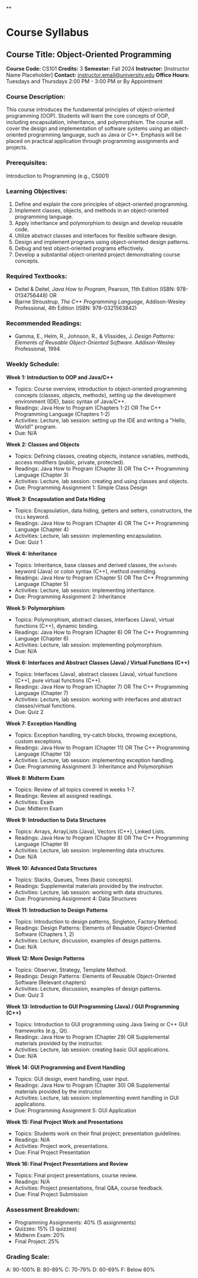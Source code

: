 **
# Course Syllabus
## Course Title: Object-Oriented Programming
**Course Code:** CS101
**Credits:** 3
**Semester:** Fall 2024
**Instructor:** [Instructor Name Placeholder]
**Contact:** instructor.email@university.edu
**Office Hours:** Tuesdays and Thursdays 2:00 PM - 3:00 PM or By Appointment

### Course Description:
This course introduces the fundamental principles of object-oriented programming (OOP). Students will learn the core concepts of OOP, including encapsulation, inheritance, and polymorphism. The course will cover the design and implementation of software systems using an object-oriented programming language, such as Java or C++. Emphasis will be placed on practical application through programming assignments and projects.

### Prerequisites:
Introduction to Programming (e.g., CS001)

### Learning Objectives:
1.  Define and explain the core principles of object-oriented programming.
2.  Implement classes, objects, and methods in an object-oriented programming language.
3.  Apply inheritance and polymorphism to design and develop reusable code.
4.  Utilize abstract classes and interfaces for flexible software design.
5.  Design and implement programs using object-oriented design patterns.
6.  Debug and test object-oriented programs effectively.
7.  Develop a substantial object-oriented project demonstrating course concepts.

### Required Textbooks:
- Deitel & Deitel, *Java How to Program*, Pearson, 11th Edition (ISBN: 978-0134756448) OR
- Bjarne Stroustrup, *The C++ Programming Language*, Addison-Wesley Professional, 4th Edition (ISBN: 978-0321563842)

### Recommended Readings:
- Gamma, E., Helm, R., Johnson, R., & Vlissides, J. *Design Patterns: Elements of Reusable Object-Oriented Software*. Addison-Wesley Professional, 1994.

### Weekly Schedule:
**Week 1: Introduction to OOP and Java/C++**
- Topics: Course overview, introduction to object-oriented programming concepts (classes, objects, methods), setting up the development environment (IDE), basic syntax of Java/C++.
- Readings: Java How to Program (Chapters 1-2) OR The C++ Programming Language (Chapters 1-2)
- Activities: Lecture, lab session: setting up the IDE and writing a "Hello, World!" program.
- Due: N/A

**Week 2: Classes and Objects**
- Topics: Defining classes, creating objects, instance variables, methods, access modifiers (public, private, protected).
- Readings: Java How to Program (Chapter 3) OR The C++ Programming Language (Chapter 3)
- Activities: Lecture, lab session: creating and using classes and objects.
- Due: Programming Assignment 1: Simple Class Design

**Week 3: Encapsulation and Data Hiding**
- Topics: Encapsulation, data hiding, getters and setters, constructors, the `this` keyword.
- Readings: Java How to Program (Chapter 4) OR The C++ Programming Language (Chapter 4)
- Activities: Lecture, lab session: implementing encapsulation.
- Due: Quiz 1

**Week 4: Inheritance**
- Topics: Inheritance, base classes and derived classes, the `extends` keyword (Java) or colon syntax (C++), method overriding.
- Readings: Java How to Program (Chapter 5) OR The C++ Programming Language (Chapter 5)
- Activities: Lecture, lab session: implementing inheritance.
- Due: Programming Assignment 2: Inheritance

**Week 5: Polymorphism**
- Topics: Polymorphism, abstract classes, interfaces (Java), virtual functions (C++), dynamic binding.
- Readings: Java How to Program (Chapter 6) OR The C++ Programming Language (Chapter 6)
- Activities: Lecture, lab session: implementing polymorphism.
- Due: N/A

**Week 6: Interfaces and Abstract Classes (Java) / Virtual Functions (C++)**
- Topics: Interfaces (Java), abstract classes (Java), virtual functions (C++), pure virtual functions (C++).
- Readings: Java How to Program (Chapter 7) OR The C++ Programming Language (Chapter 7)
- Activities: Lecture, lab session: working with interfaces and abstract classes/virtual functions.
- Due: Quiz 2

**Week 7: Exception Handling**
- Topics: Exception handling, try-catch blocks, throwing exceptions, custom exceptions.
- Readings: Java How to Program (Chapter 11) OR The C++ Programming Language (Chapter 13)
- Activities: Lecture, lab session: implementing exception handling.
- Due: Programming Assignment 3: Inheritance and Polymorphism

**Week 8: Midterm Exam**
- Topics: Review of all topics covered in weeks 1-7.
- Readings: Review all assigned readings.
- Activities: Exam
- Due: Midterm Exam

**Week 9: Introduction to Data Structures**
- Topics: Arrays, ArrayLists (Java), Vectors (C++), Linked Lists.
- Readings: Java How to Program (Chapter 8) OR The C++ Programming Language (Chapter 9)
- Activities: Lecture, lab session: implementing data structures.
- Due: N/A

**Week 10: Advanced Data Structures**
- Topics: Stacks, Queues, Trees (basic concepts).
- Readings: Supplemental materials provided by the instructor.
- Activities: Lecture, lab session: working with data structures.
- Due: Programming Assignment 4: Data Structures

**Week 11: Introduction to Design Patterns**
- Topics: Introduction to design patterns, Singleton, Factory Method.
- Readings: Design Patterns: Elements of Reusable Object-Oriented Software (Chapters 1, 2)
- Activities: Lecture, discussion, examples of design patterns.
- Due: N/A

**Week 12: More Design Patterns**
- Topics: Observer, Strategy, Template Method.
- Readings: Design Patterns: Elements of Reusable Object-Oriented Software (Relevant chapters)
- Activities: Lecture, discussion, examples of design patterns.
- Due: Quiz 3

**Week 13: Introduction to GUI Programming (Java) / GUI Programming (C++)**
- Topics: Introduction to GUI programming using Java Swing or C++ GUI frameworks (e.g., Qt).
- Readings: Java How to Program (Chapter 29) OR Supplemental materials provided by the instructor.
- Activities: Lecture, lab session: creating basic GUI applications.
- Due: N/A

**Week 14: GUI Programming and Event Handling**
- Topics: GUI design, event handling, user input.
- Readings: Java How to Program (Chapter 30) OR Supplemental materials provided by the instructor.
- Activities: Lecture, lab session: implementing event handling in GUI applications.
- Due: Programming Assignment 5: GUI Application

**Week 15: Final Project Work and Presentations**
- Topics: Students work on their final project; presentation guidelines.
- Readings: N/A
- Activities: Project work, presentations.
- Due: Final Project Presentation

**Week 16: Final Project Presentations and Review**
- Topics: Final project presentations, course review.
- Readings: N/A
- Activities: Project presentations, final Q&A, course feedback.
- Due: Final Project Submission

### Assessment Breakdown:
-   Programming Assignments: 40% (5 assignments)
-   Quizzes: 15% (3 quizzes)
-   Midterm Exam: 20%
-   Final Project: 25%

### Grading Scale:
A: 90-100%
B: 80-89%
C: 70-79%
D: 60-69%
F: Below 60%